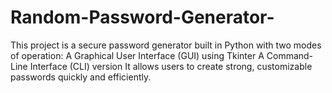 # Random-Password-Generator-
This project is a secure password generator built in Python with two modes of operation:  A Graphical User Interface (GUI) using Tkinter  A Command-Line Interface (CLI) version  It allows users to create strong, customizable passwords quickly and efficiently.
